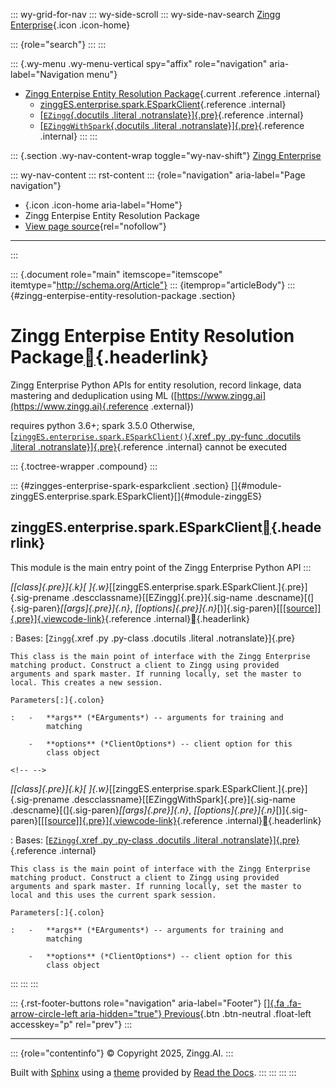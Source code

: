::: wy-grid-for-nav
::: wy-side-scroll
::: wy-side-nav-search
[Zingg Enterprise](index.html){.icon .icon-home}

::: {role="search"}
:::
:::

::: {.wy-menu .wy-menu-vertical spy="affix" role="navigation" aria-label="Navigation menu"}
-   [Zingg Enterpise Entity Resolution Package](#){.current .reference
    .internal}
    -   [zinggES.enterprise.spark.ESparkClient](#zingges-enterprise-spark-esparkclient){.reference
        .internal}
    -   [[`EZingg`{.docutils .literal
        .notranslate}]{.pre}](#zinggES.enterprise.spark.ESparkClient.EZingg){.reference
        .internal}
    -   [[`EZinggWithSpark`{.docutils .literal
        .notranslate}]{.pre}](#zinggES.enterprise.spark.ESparkClient.EZinggWithSpark){.reference
        .internal}
:::
:::

::: {.section .wy-nav-content-wrap toggle="wy-nav-shift"}
[Zingg Enterprise](index.html)

::: wy-nav-content
::: rst-content
::: {role="navigation" aria-label="Page navigation"}
-   [](index.html){.icon .icon-home aria-label="Home"}
-   Zingg Enterpise Entity Resolution Package
-   [View page source](_sources/zinggES.rst.txt){rel="nofollow"}

------------------------------------------------------------------------
:::

::: {.document role="main" itemscope="itemscope" itemtype="http://schema.org/Article"}
::: {itemprop="articleBody"}
::: {#zingg-enterpise-entity-resolution-package .section}
# Zingg Enterpise Entity Resolution Package[](#zingg-enterpise-entity-resolution-package "Link to this heading"){.headerlink}

Zingg Enterprise Python APIs for entity resolution, record linkage, data
mastering and deduplication using ML
([https://www.zingg.ai](https://www.zingg.ai){.reference .external})

requires python 3.6+; spark 3.5.0 Otherwise,
[[`zinggES.enterprise.spark.ESparkClient()`{.xref .py .py-func .docutils
.literal
.notranslate}]{.pre}](#module-zinggES.enterprise.spark.ESparkClient "zinggES.enterprise.spark.ESparkClient"){.reference
.internal} cannot be executed

::: {.toctree-wrapper .compound}
:::

::: {#zingges-enterprise-spark-esparkclient .section}
[]{#module-zinggES.enterprise.spark.ESparkClient}[]{#module-zinggES}

## zinggES.enterprise.spark.ESparkClient[](#zingges-enterprise-spark-esparkclient "Link to this heading"){.headerlink}

This module is the main entry point of the Zingg Enterprise Python API
:::

*[[class]{.pre}]{.k}[ ]{.w}*[[zinggES.enterprise.spark.ESparkClient.]{.pre}]{.sig-prename .descclassname}[[EZingg]{.pre}]{.sig-name .descname}[(]{.sig-paren}*[[args]{.pre}]{.n}*, *[[options]{.pre}]{.n}*[)]{.sig-paren}[[[\[source\]]{.pre}]{.viewcode-link}](_modules/zinggES/enterprise/spark/ESparkClient.html#EZingg){.reference .internal}[](#zinggES.enterprise.spark.ESparkClient.EZingg "Link to this definition"){.headerlink}

:   Bases: [`Zingg`{.xref .py .py-class .docutils .literal
    .notranslate}]{.pre}

    This class is the main point of interface with the Zingg Enterprise
    matching product. Construct a client to Zingg using provided
    arguments and spark master. If running locally, set the master to
    local. This creates a new session.

    Parameters[:]{.colon}

    :   -   **args** (*EArguments*) -- arguments for training and
            matching

        -   **options** (*ClientOptions*) -- client option for this
            class object

```{=html}
<!-- -->
```

*[[class]{.pre}]{.k}[ ]{.w}*[[zinggES.enterprise.spark.ESparkClient.]{.pre}]{.sig-prename .descclassname}[[EZinggWithSpark]{.pre}]{.sig-name .descname}[(]{.sig-paren}*[[args]{.pre}]{.n}*, *[[options]{.pre}]{.n}*[)]{.sig-paren}[[[\[source\]]{.pre}]{.viewcode-link}](_modules/zinggES/enterprise/spark/ESparkClient.html#EZinggWithSpark){.reference .internal}[](#zinggES.enterprise.spark.ESparkClient.EZinggWithSpark "Link to this definition"){.headerlink}

:   Bases: [[`EZingg`{.xref .py .py-class .docutils .literal
    .notranslate}]{.pre}](#zinggES.enterprise.spark.ESparkClient.EZingg "zinggES.enterprise.spark.ESparkClient.EZingg"){.reference
    .internal}

    This class is the main point of interface with the Zingg Enterprise
    matching product. Construct a client to Zingg using provided
    arguments and spark master. If running locally, set the master to
    local and this uses the current spark session.

    Parameters[:]{.colon}

    :   -   **args** (*EArguments*) -- arguments for training and
            matching

        -   **options** (*ClientOptions*) -- client option for this
            class object
:::
:::
:::

::: {.rst-footer-buttons role="navigation" aria-label="Footer"}
[[]{.fa .fa-arrow-circle-left aria-hidden="true"}
Previous](index.html "Zingg Enterpise Entity Resolution Python Package"){.btn
.btn-neutral .float-left accesskey="p" rel="prev"}
:::

------------------------------------------------------------------------

::: {role="contentinfo"}
© Copyright 2025, Zingg.AI.
:::

Built with [Sphinx](https://www.sphinx-doc.org/) using a
[theme](https://github.com/readthedocs/sphinx_rtd_theme) provided by
[Read the Docs](https://readthedocs.org).
:::
:::
:::
:::
